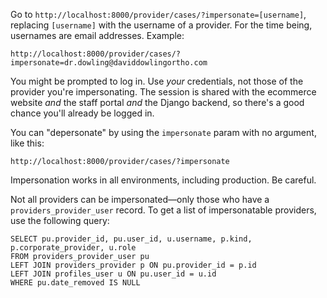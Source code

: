 Go to `http://localhost:8000/provider/cases/?impersonate=[username]`, replacing `[username]` with the username of a provider. For the time being, usernames are email addresses. Example:

```
http://localhost:8000/provider/cases/?impersonate=dr.dowling@daviddowlingortho.com
```

You might be prompted to log in. Use _your_ credentials, not those of the provider you're impersonating. The session is shared with the ecommerce website _and_ the staff portal _and_ the Django backend, so there's a good chance you'll already be logged in.

You can "depersonate" by using the `impersonate` param with no argument, like this:

```
http://localhost:8000/provider/cases/?impersonate
```

Impersonation works in all environments, including production. Be careful.

Not all providers can be impersonated—only those who have a `providers_provider_user` record. To get a list of impersonatable providers, use the following query:

```
SELECT pu.provider_id, pu.user_id, u.username, p.kind, p.corporate_provider, u.role
FROM providers_provider_user pu
LEFT JOIN providers_provider p ON pu.provider_id = p.id
LEFT JOIN profiles_user u ON pu.user_id = u.id
WHERE pu.date_removed IS NULL
```